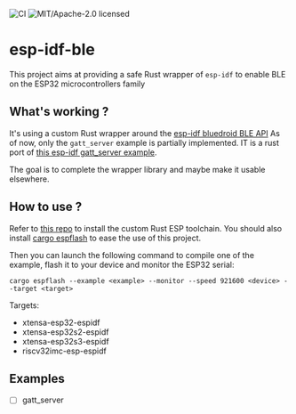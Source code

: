 ![CI](https://github.com/pyaillet/esp-idf-ble/workflows/Continuous%20integration/badge.svg)
![MIT/Apache-2.0 licensed](https://img.shields.io/badge/license-MIT%2FApache--2.0-blue)

# esp-idf-ble

This project aims at providing a safe Rust wrapper of `esp-idf` to enable BLE on the ESP32 microcontrollers family

## What's working ?

It's using a custom Rust wrapper around the [esp-idf bluedroid BLE API](https://docs.espressif.com/projects/esp-idf/en/v4.4.2/esp32/api-reference/bluetooth/bt_le.html)
As of now, only the `gatt_server` example is partially implemented. IT is a rust port of [this esp-idf gatt_server example](https://github.com/espressif/esp-idf/tree/master/examples/bluetooth/bluedroid/ble/gatt_server).

The goal is to complete the wrapper library and maybe make it usable elsewhere.

## How to use ?

Refer to [this repo](https://github.com/esp-rs/rust-build) to install the custom Rust ESP toolchain.
You should also install [cargo espflash](https://github.com/esp-rs/espflash) to ease the use of this project.

Then you can launch the following command to compile one of the example, flash it to your device and monitor the ESP32 serial:

`cargo espflash --example <example> --monitor --speed 921600 <device> --target <target>`

Targets:

- xtensa-esp32-espidf
- xtensa-esp32s2-espidf
- xtensa-esp32s3-espidf
- riscv32imc-esp-espidf

## Examples

- [ ] gatt_server
